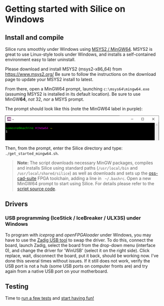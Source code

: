 # Getting started with Silice on Windows

## Install and compile

Silice runs smoothly under Windows using [MSYS2 / MinGW64](https://www.msys2.org/). MSYS2 is great to
use Linux-style tools under Windows, and installs a self-contained environment easy to later uninstall.

Please download and install MSYS2 (msys2-x86_64) from https://www.msys2.org/
Be sure to follow the instructions on the download page to update your MSYS2 install to latest.

From there, open a MinGW64 prompt, launching `c:\msys64\mingw64.exe` (assuming MSYS2 is
installed in its default location). Be sure to use MinGW**64**, *not* 32, *nor* a MSYS prompt.

The prompt should look like this (note the MinGW64 label in purple):
<p align="center">
  <img width="512" src="learn-silice/figures/mingw64_prompt.png">
</p>

Then, from the prompt, enter the Silice directory and type: `./get_started_mingw64.sh`.

> **Note:** The script downloads necessary MinGW packages, compiles and installs Silice using standard paths (`/usr/local/bin` and `/usr/local/shared/silice`) as well as downloads and sets up the [oss-cad-suite](https://github.com/YosysHQ/oss-cad-suite-build) FPGA toolchain, adding a line in ` ~/.bashrc`. Open a new MinGW64 prompt to start using Silice.
For details please refer to the [script source code](get_started_mingw64.sh).

## Drivers

### USB programming (IceStick / IceBreaker / ULX3S) under Windows
To program with *iceprog* and *openFPGAloader* under Windows, you may have to use the [Zadig USB tool](https://zadig.akeo.ie/) to swap the driver. To do this, connect the board, launch Zadig, select the board from the drop-down menu (interface 0), and change the driver for 'WinUSB' (select it on the right side). Click replace, wait, disconnect the board, put it back, should be working now. I've done this several times without issues. If it still does not work, verify the USB port is not a hub (some USB ports on computer fronts are) and try again from a native USB port on your motherboard.

## Testing

Time to [run a few tests](GetStarted.md#testing) and [start having fun!](projects/README.md)
